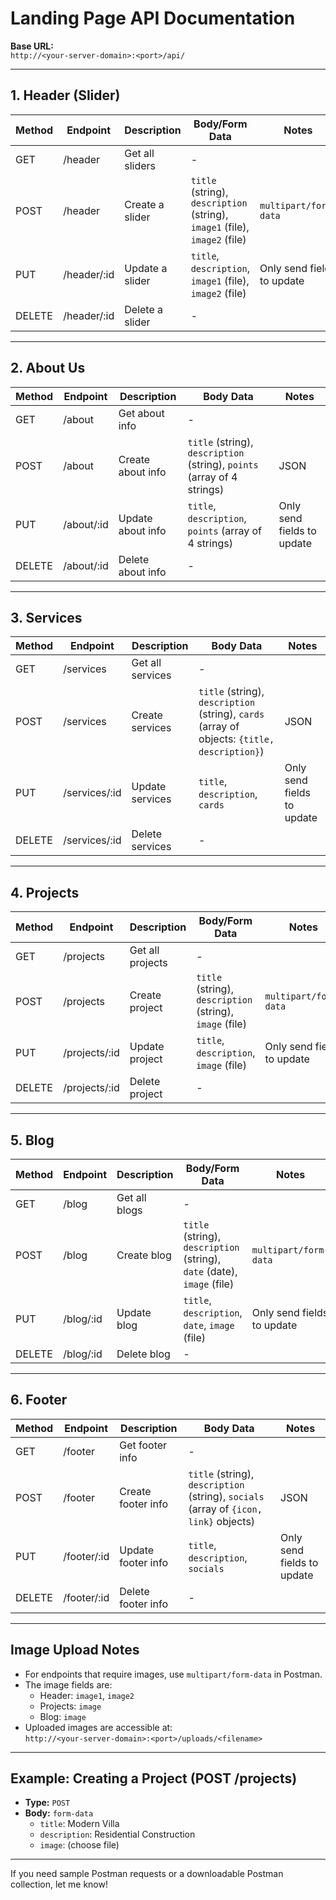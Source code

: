 # Landing Page API Documentation

**Base URL:**  
`http://<your-server-domain>:<port>/api/`

---

## 1. Header (Slider)

| Method | Endpoint    | Description     | Body/Form Data                                                             | Notes                      |
| ------ | ----------- | --------------- | -------------------------------------------------------------------------- | -------------------------- |
| GET    | /header     | Get all sliders | -                                                                          |                            |
| POST   | /header     | Create a slider | `title` (string), `description` (string), `image1` (file), `image2` (file) | `multipart/form-data`      |
| PUT    | /header/:id | Update a slider | `title`, `description`, `image1` (file), `image2` (file)                   | Only send fields to update |
| DELETE | /header/:id | Delete a slider | -                                                                          |                            |

---

## 2. About Us

| Method | Endpoint   | Description       | Body Data                                                               | Notes                      |
| ------ | ---------- | ----------------- | ----------------------------------------------------------------------- | -------------------------- |
| GET    | /about     | Get about info    | -                                                                       |                            |
| POST   | /about     | Create about info | `title` (string), `description` (string), `points` (array of 4 strings) | JSON                       |
| PUT    | /about/:id | Update about info | `title`, `description`, `points` (array of 4 strings)                   | Only send fields to update |
| DELETE | /about/:id | Delete about info | -                                                                       |                            |

---

## 3. Services

| Method | Endpoint      | Description      | Body Data                                                                                    | Notes                      |
| ------ | ------------- | ---------------- | -------------------------------------------------------------------------------------------- | -------------------------- |
| GET    | /services     | Get all services | -                                                                                            |                            |
| POST   | /services     | Create services  | `title` (string), `description` (string), `cards` (array of objects: `{title, description}`) | JSON                       |
| PUT    | /services/:id | Update services  | `title`, `description`, `cards`                                                              | Only send fields to update |
| DELETE | /services/:id | Delete services  | -                                                                                            |                            |

---

## 4. Projects

| Method | Endpoint      | Description      | Body/Form Data                                           | Notes                      |
| ------ | ------------- | ---------------- | -------------------------------------------------------- | -------------------------- |
| GET    | /projects     | Get all projects | -                                                        |                            |
| POST   | /projects     | Create project   | `title` (string), `description` (string), `image` (file) | `multipart/form-data`      |
| PUT    | /projects/:id | Update project   | `title`, `description`, `image` (file)                   | Only send fields to update |
| DELETE | /projects/:id | Delete project   | -                                                        |                            |

---

## 5. Blog

| Method | Endpoint  | Description   | Body/Form Data                                                          | Notes                      |
| ------ | --------- | ------------- | ----------------------------------------------------------------------- | -------------------------- |
| GET    | /blog     | Get all blogs | -                                                                       |                            |
| POST   | /blog     | Create blog   | `title` (string), `description` (string), `date` (date), `image` (file) | `multipart/form-data`      |
| PUT    | /blog/:id | Update blog   | `title`, `description`, `date`, `image` (file)                          | Only send fields to update |
| DELETE | /blog/:id | Delete blog   | -                                                                       |                            |

---

## 6. Footer

| Method | Endpoint    | Description        | Body Data                                                                             | Notes                      |
| ------ | ----------- | ------------------ | ------------------------------------------------------------------------------------- | -------------------------- |
| GET    | /footer     | Get footer info    | -                                                                                     |                            |
| POST   | /footer     | Create footer info | `title` (string), `description` (string), `socials` (array of `{icon, link}` objects) | JSON                       |
| PUT    | /footer/:id | Update footer info | `title`, `description`, `socials`                                                     | Only send fields to update |
| DELETE | /footer/:id | Delete footer info | -                                                                                     |                            |

---

## **Image Upload Notes**

- For endpoints that require images, use `multipart/form-data` in Postman.
- The image fields are:
  - Header: `image1`, `image2`
  - Projects: `image`
  - Blog: `image`
- Uploaded images are accessible at:  
  `http://<your-server-domain>:<port>/uploads/<filename>`

---

## **Example: Creating a Project (POST /projects)**

- **Type:** `POST`
- **Body:** `form-data`
  - `title`: Modern Villa
  - `description`: Residential Construction
  - `image`: (choose file)

---

If you need sample Postman requests or a downloadable Postman collection, let me know!

